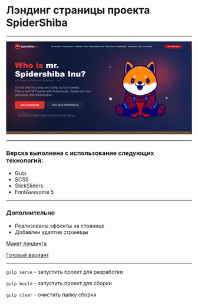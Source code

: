 # Лэндинг страницы проекта SpiderShiba

___


![preview_spiderShiba](dist/images/preview.png)


____

### Верска выполнена с использование следующих технологий:

* Gulp
* SCSS
* SlickSliders
* FontAwesome 5


___

### Дополнительно

* Реализованы эффекты на странице
* Добавлен адаптив страницы


[Макет лэндинга](https://www.figma.com/file/KcgLz3n0fW4LANqVmEV2Vq/SpiderShiba-Inu-Landing-(Copy)-(Copy))

[Готовый вариант](https://spidershiba.netlify.app/)

___

``` gulp serve ```  -  запустить проект для разработки

``` gulp build ```  -  запустить проект для сборки

``` gulp clear ```  -  очистить папку сборки